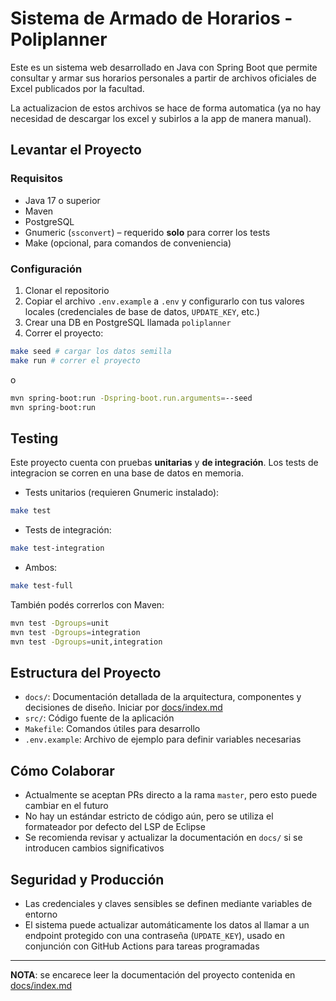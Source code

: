 # Sistema de Armado de Horarios - Poliplanner

Este es un sistema web desarrollado en Java con Spring Boot que permite consultar y armar sus
horarios personales a partir de archivos oficiales de Excel publicados por la facultad.

La actualizacion de estos archivos se hace de forma automatica (ya no hay necesidad de
descargar los excel y subirlos a la app de manera manual).

## Levantar el Proyecto

### Requisitos

- Java 17 o superior  
- Maven  
- PostgreSQL  
- Gnumeric (`ssconvert`) – requerido **solo** para correr los tests  
- Make (opcional, para comandos de conveniencia)

### Configuración

1. Clonar el repositorio  
2. Copiar el archivo `.env.example` a `.env` y configurarlo con tus valores locales
   (credenciales de base de datos, `UPDATE_KEY`, etc.)  
3. Crear una DB en PostgreSQL llamada `poliplanner`
4. Correr el proyecto:
   
```bash
make seed # cargar los datos semilla
make run # correr el proyecto
```
o 
```bash
mvn spring-boot:run -Dspring-boot.run.arguments=--seed
mvn spring-boot:run
```

## Testing

Este proyecto cuenta con pruebas **unitarias** y **de integración**.
Los tests de integracion se corren en una base de datos en memoria.

- Tests unitarios (requieren Gnumeric instalado):

```bash
make test
```

- Tests de integración:

```bash
make test-integration
```

- Ambos:

```bash
make test-full
```

También podés correrlos con Maven:

```bash
mvn test -Dgroups=unit
mvn test -Dgroups=integration
mvn test -Dgroups=unit,integration
```

## Estructura del Proyecto

- `docs/`:
  Documentación detallada de la arquitectura, componentes y decisiones de diseño.
  Iniciar por [docs/index.md](docs/index.md)  
- `src/`:
  Código fuente de la aplicación  
- `Makefile`:
  Comandos útiles para desarrollo  
- `.env.example`:
  Archivo de ejemplo para definir variables necesarias

## Cómo Colaborar

- Actualmente se aceptan PRs directo a la rama `master`, pero esto puede cambiar en el futuro  
- No hay un estándar estricto de código aún, pero se utiliza el formateador por defecto del LSP
  de Eclipse  
- Se recomienda revisar y actualizar la documentación en `docs/` si se introducen cambios
  significativos

## Seguridad y Producción

- Las credenciales y claves sensibles se definen mediante variables de entorno  
- El sistema puede actualizar automáticamente los datos al llamar a un endpoint protegido con
  una contraseña (`UPDATE_KEY`), usado en conjunción con GitHub Actions para tareas programadas

---

**NOTA**:
se encarece leer la documentación del proyecto contenida en [docs/index.md](docs/index.md)
